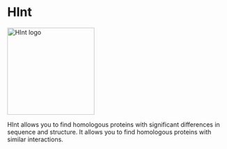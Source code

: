 # HInt 
<img src="https://github.com/user-attachments/assets/f4701588-b624-4afa-aa8f-9a3352a6572c" alt="HInt logo" width="200"/><br>


HInt allows you to find homologous proteins with significant differences in sequence and structure.
It allows you to find homologous proteins with similar interactions.
